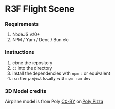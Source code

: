 # R3F Flight Scene

### Requirements

1. NodeJS v20+
2. NPM / Yarn / Deno / Bun etc

### Instructions

1. clone the repository
2. `cd` into the directory
3. install the dependencies with `npm i` or equivalent
4. run the project locally with `npm run dev`

### 3D Model credits

Airplane model is from Poly [CC-BY](https://creativecommons.org/licenses/by/3.0/) on [Poly Pizza](https://poly.pizza/m/8VysVKMXN2J)
